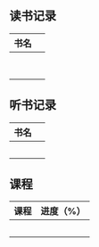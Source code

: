 ## 读书记录

| 书名 |      |
| ---- | ---- |
|      |      |
|      |      |
|      |      |
|      |      |
|      |      |
|      |      |
|      |      |
|      |      |


## 听书记录

| 书名 |      |
| ---- | ---- |
|      |      |
|      |      |
|      |      |
|      |      |
|      |      |

## 课程

| 课程 | 进度（%） |
| ---- | --------- |
|      |           |
|      |           |
|      |           |
|      |           |
|      |           |

